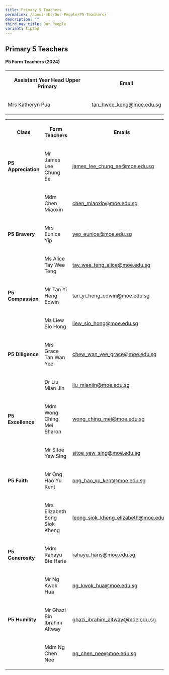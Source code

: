 ```yaml
---
title: Primary 5 Teachers
permalink: /about-mbs/Our-People/P5-Teachers/
description: ""
third_nav_title: Our People
variant: tiptap
---
```

<h2><strong>Primary 5 Teachers</strong></h2><h4><strong>P5 Form Teachers (2024)</strong></h4><table><tbody><tr><th rowspan="1" colspan="1"><p>Assistant Year Head Upper Primary</p></th><th rowspan="1" colspan="1"><p>Email</p></th></tr><tr><td rowspan="1" colspan="1"><p>Mrs Katheryn Pua</p></td><td rowspan="1" colspan="1"><p><a href="mailto:tan_hwee_keng@moe.edu.sg" rel="noopener noreferrer nofollow" target="_blank">tan_hwee_keng@moe.edu.sg</a></p></td></tr></tbody></table><p></p><table><tbody><tr><th rowspan="1" colspan="1"><p>Class</p></th><th rowspan="1" colspan="1"><p>Form Teachers</p></th><th rowspan="1" colspan="1"><p>Emails</p></th></tr><tr><td rowspan="1" colspan="1"><p><strong>P5 Appreciation</strong></p></td><td rowspan="1" colspan="1"><p>Mr James Lee Chung Ee</p></td><td rowspan="1" colspan="1"><p><a href="mailto:james_lee_chung_ee@moe.edu.sg" rel="noopener noreferrer nofollow" target="_blank">james_lee_chung_ee@moe.edu.sg</a></p></td></tr><tr><td rowspan="1" colspan="1"><p></p></td><td rowspan="1" colspan="1"><p>Mdm Chen Miaoxin</p></td><td rowspan="1" colspan="1"><p><a href="mailto:chen_miaoxin@moe.edu.sg" rel="noopener noreferrer nofollow" target="_blank">chen_miaoxin@moe.edu.sg</a></p></td></tr><tr><td rowspan="1" colspan="1"><p><strong>P5 Bravery</strong></p></td><td rowspan="1" colspan="1"><p>Mrs Eunice Yip</p></td><td rowspan="1" colspan="1"><p><a href="mailto:yeo_eunice@moe.edu.sg" rel="noopener noreferrer nofollow" target="_blank">yeo_eunice@moe.edu.sg</a></p></td></tr><tr><td rowspan="1" colspan="1"><p></p></td><td rowspan="1" colspan="1"><p>Ms Alice Tay Wee Teng</p></td><td rowspan="1" colspan="1"><p><a href="mailto:tay_wee_teng_alice@moe.edu.sg" rel="noopener noreferrer nofollow" target="_blank">tay_wee_teng_alice@moe.edu.sg</a></p></td></tr><tr><td rowspan="1" colspan="1"><p><strong>P5 Compassion</strong></p></td><td rowspan="1" colspan="1"><p>Mr Tan Yi Heng Edwin</p></td><td rowspan="1" colspan="1"><p><a href="mailto:tan_yi_heng_edwin@moe.edu.sg" rel="noopener noreferrer nofollow" target="_blank">tan_yi_heng_edwin@moe.edu.sg</a></p></td></tr><tr><td rowspan="1" colspan="1"><p></p></td><td rowspan="1" colspan="1"><p>Ms Liew Sio Hong</p></td><td rowspan="1" colspan="1"><p><a href="mailto:liew_sio_hong@moe.edu.sg" rel="noopener noreferrer nofollow" target="_blank">liew_sio_hong@moe.edu.sg</a></p></td></tr><tr><td rowspan="1" colspan="1"><p><strong>P5 Diligence</strong></p></td><td rowspan="1" colspan="1"><p>Mrs Grace Tan Wan Yee</p></td><td rowspan="1" colspan="1"><p><a href="mailto:chew_wan_yee_grace@moe.edu.sg" rel="noopener noreferrer nofollow" target="_blank">chew_wan_yee_grace@moe.edu.sg</a></p></td></tr><tr><td rowspan="1" colspan="1"><p></p></td><td rowspan="1" colspan="1"><p>Dr Liu Mian Jin</p></td><td rowspan="1" colspan="1"><p><a href="mailto:liu_mianjin@moe.edu.sg" rel="noopener noreferrer nofollow" target="_blank">liu_mianjin@moe.edu.sg</a></p></td></tr><tr><td rowspan="1" colspan="1"><p><strong>P5 Excellence</strong></p></td><td rowspan="1" colspan="1"><p>Mdm Wong Ching Mei Sharon</p></td><td rowspan="1" colspan="1"><p><a href="mailto:wong_ching_mei@moe.edu.sg" rel="noopener noreferrer nofollow" target="_blank">wong_ching_mei@moe.edu.sg</a></p></td></tr><tr><td rowspan="1" colspan="1"><p></p></td><td rowspan="1" colspan="1"><p>Mr Sitoe Yew Sing</p></td><td rowspan="1" colspan="1"><p><a href="mailto:sitoe_yew_sing@moe.edu.sg" rel="noopener noreferrer nofollow" target="_blank">sitoe_yew_sing@moe.edu.sg</a></p></td></tr><tr><td rowspan="1" colspan="1"><p><strong>P5 Faith</strong></p></td><td rowspan="1" colspan="1"><p>Mr Ong Hao Yu Kent</p></td><td rowspan="1" colspan="1"><p><a href="mailto:ong_hao_yu_kent@moe.edu.sg" rel="noopener noreferrer nofollow" target="_blank">ong_hao_yu_kent@moe.edu.sg</a></p></td></tr><tr><td rowspan="1" colspan="1"><p></p></td><td rowspan="1" colspan="1"><p>Mrs Elizabeth Song Siok Kheng</p></td><td rowspan="1" colspan="1"><p><a href="mailto:leong_siok_kheng_elizabeth@moe.edu.sg" rel="noopener noreferrer nofollow" target="_blank">leong_siok_kheng_elizabeth@moe.edu.sg</a></p></td></tr><tr><td rowspan="1" colspan="1"><p><strong>P5 Generosity</strong></p></td><td rowspan="1" colspan="1"><p>Mdm Rahayu Bte Haris</p></td><td rowspan="1" colspan="1"><p><a href="mailto:rahayu_haris@moe.edu.sg" rel="noopener noreferrer nofollow" target="_blank">rahayu_haris@moe.edu.sg</a></p></td></tr><tr><td rowspan="1" colspan="1"><p></p></td><td rowspan="1" colspan="1"><p>Mr Ng Kwok Hua</p></td><td rowspan="1" colspan="1"><p><a href="mailto:ng_kwok_hua@moe.edu.sg" rel="noopener noreferrer nofollow" target="_blank">ng_kwok_hua@moe.edu.sg</a></p></td></tr><tr><td rowspan="1" colspan="1"><p><strong>P5 Humility</strong></p></td><td rowspan="1" colspan="1"><p>Mr Ghazi Bin Ibrahim Altway</p></td><td rowspan="1" colspan="1"><p><a href="mailto:ghazi_ibrahim_altway@moe.edu.sg" rel="noopener noreferrer nofollow" target="_blank">ghazi_ibrahim_altway@moe.edu.sg</a></p></td></tr><tr><td rowspan="1" colspan="1"><p></p></td><td rowspan="1" colspan="1"><p>Mdm Ng Chen Nee</p></td><td rowspan="1" colspan="1"><p><a href="mailto:ng_chen_nee@moe.edu.sg" rel="noopener noreferrer nofollow" target="_blank">ng_chen_nee@moe.edu.sg</a></p></td></tr></tbody></table><p></p>